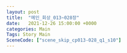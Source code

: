 ```yaml
---
layout: post
title:  "메인_회상_013~028장"
date:   2021-12-26 15:00:00 +0000
categories: Main
Tags: Story Main
SceneCode: ["scene_skip_cp013-028_q1_s10"]
---
```

